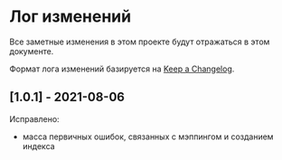 # Лог изменений

Все заметные изменения в этом проекте будут отражаться в этом документе.

Формат лога изменений базируется на [Keep a Changelog](https://keepachangelog.com/en/1.0.0/).

## [1.0.1] - 2021-08-06

Исправлено:

* масса первичных ошибок, связанных с мэппингом и созданием индекса
